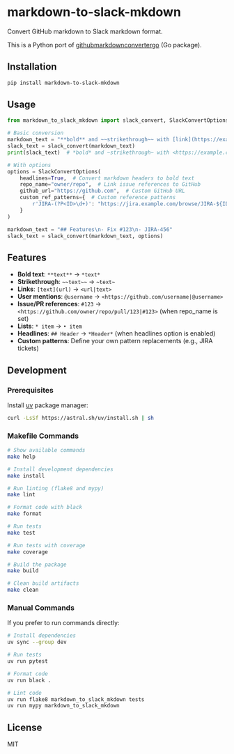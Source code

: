 # markdown-to-slack-mkdown

Convert GitHub markdown to Slack markdown format.

This is a Python port of [githubmarkdownconvertergo](https://github.com/eritikass/githubmarkdownconvertergo) (Go package). 

## Installation

```bash
pip install markdown-to-slack-mkdown
```

## Usage

```python
from markdown_to_slack_mkdown import slack_convert, SlackConvertOptions

# Basic conversion
markdown_text = "**bold** and ~~strikethrough~~ with [link](https://example.com)"
slack_text = slack_convert(markdown_text)
print(slack_text)  # *bold* and ~strikethrough~ with <https://example.com|link>

# With options
options = SlackConvertOptions(
    headlines=True,  # Convert markdown headers to bold text
    repo_name="owner/repo",  # Link issue references to GitHub
    github_url="https://github.com",  # Custom GitHub URL
    custom_ref_patterns={  # Custom reference patterns
        r'JIRA-(?P<ID>\d+)': "https://jira.example.com/browse/JIRA-${ID}"
    }
)

markdown_text = "## Features\n- Fix #123\n- JIRA-456"
slack_text = slack_convert(markdown_text, options)
```

## Features

- **Bold text**: `**text**` → `*text*`
- **Strikethrough**: `~~text~~` → `~text~`
- **Links**: `[text](url)` → `<url|text>`
- **User mentions**: `@username` → `<https://github.com/username|@username>`
- **Issue/PR references**: `#123` → `<https://github.com/owner/repo/pull/123|#123>` (when repo_name is set)
- **Lists**: `* item` → `• item`
- **Headlines**: `## Header` → `*Header*` (when headlines option is enabled)
- **Custom patterns**: Define your own pattern replacements (e.g., JIRA tickets)

## Development

### Prerequisites

Install [uv](https://github.com/astral-sh/uv) package manager:
```bash
curl -LsSf https://astral.sh/uv/install.sh | sh
```

### Makefile Commands

```bash
# Show available commands
make help

# Install development dependencies
make install

# Run linting (flake8 and mypy)
make lint

# Format code with black
make format

# Run tests
make test

# Run tests with coverage
make coverage

# Build the package
make build

# Clean build artifacts
make clean
```

### Manual Commands

If you prefer to run commands directly:
```bash
# Install dependencies
uv sync --group dev

# Run tests
uv run pytest

# Format code
uv run black .

# Lint code
uv run flake8 markdown_to_slack_mkdown tests
uv run mypy markdown_to_slack_mkdown
```

## License

MIT
